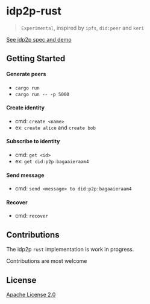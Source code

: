 # idp2p-rust

> `Experimental`, inspired by `ipfs`, `did:peer` and `keri`

[See idp2p spec and demo](https://idp2p.github.io)

## Getting Started 

#### Generate peers

- ```cargo run```
- ```cargo run -- -p 5000```

#### Create identity

- cmd: ```create <name>```
- ex: `create alice` and `create bob`

#### Subscribe to identity

- cmd: ```get <id>```
- ex: `get did:p2p:bagaaieraam4`

#### Send message

- cmd: ```send <message> to did:p2p:bagaaieraam4```

#### Recover

- cmd: ```recover```

## Contributions

The idp2p `rust` implementation is work in progress. 

Contributions are most welcome

## License

[Apache License 2.0](LICENSE) 

